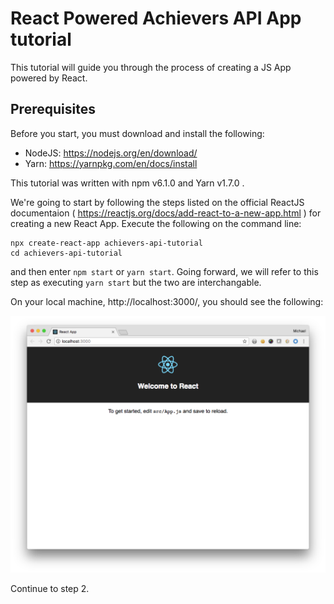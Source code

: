 # React Powered Achievers API App tutorial

This tutorial will guide you through the process of creating a JS App powered by React.

## Prerequisites

Before you start, you must download and install the following: 
- NodeJS: https://nodejs.org/en/download/
- Yarn: https://yarnpkg.com/en/docs/install

This tutorial was written with npm v6.1.0 and Yarn v1.7.0 .

We're going to start by following the steps listed on the official ReactJS documentaion ( https://reactjs.org/docs/add-react-to-a-new-app.html ) for creating a new React App. Execute the following on the command line:

```
npx create-react-app achievers-api-tutorial
cd achievers-api-tutorial
```

and then enter `npm start` or `yarn start`. Going forward, we will refer to this step as executing `yarn start` but the two are interchangable.

On your local machine, http://localhost:3000/, you should see the following:

![step1a](screenshots/step1a.png)

Continue to step 2.
